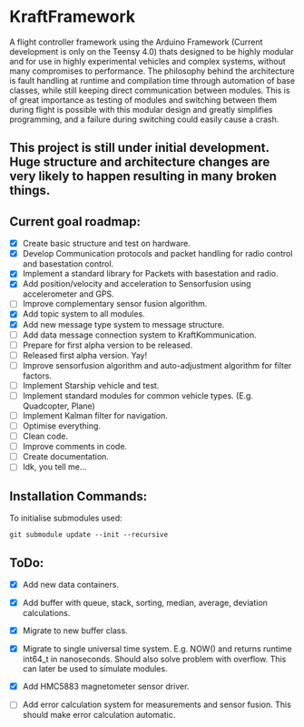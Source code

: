 # KraftFramework
A flight controller framework using the Arduino Framework (Current development is only on the Teensy 4.0) thats designed to be highly modular and for use in highly experimental vehicles and complex systems, without many compromises to performance.
The philosophy behind the architecture is fault handling at runtime and compilation time through automation of base classes, while still keeping direct communication between modules.
This is of great importance as testing of modules and switching between them during flight is possible with this modular design and greatly simplifies programming, and a failure during switching could easily cause a crash. 
## **This project is still under initial development. Huge structure and architecture changes are very likely to happen resulting in many broken things.**
## Current goal roadmap:
- [x] Create basic structure and test on hardware.
- [x] Develop Communication protocols and packet handling for radio control and basestation control.
- [x] Implement a standard library for Packets with basestation and radio.
- [x] Add position/velocity and acceleration to Sensorfusion using accelerometer and GPS.
- [ ] Improve complementary sensor fusion algorithm.
- [x] Add topic system to all modules.
- [x] Add new message type system to message structure.
- [ ] Add data message connection system to KraftKommunication. 
- [ ] Prepare for first alpha version to be released.
- [ ] Released first alpha version. Yay!
- [ ] Improve sensorfusion algorithm and auto-adjustment algorithm for filter factors.
- [ ] Implement Starship vehicle and test.
- [ ] Implement standard modules for common vehicle types. (E.g. Quadcopter, Plane)
- [ ] Implement Kalman filter for navigation.
- [ ] Optimise everything.
- [ ] Clean code.
- [ ] Improve comments in code.
- [ ] Create documentation.
- [ ] Idk, you tell me...
## Installation Commands:
To initialise submodules used: 
```
git submodule update --init --recursive
```
## ToDo:
- [x] Add new data containers.
- [x] Add buffer with queue, stack, sorting, median, average, deviation calculations.
- [x] Migrate to new buffer class.
- [x] Migrate to single universal time system. E.g. NOW() and returns runtime int64_t in nanoseconds. Should also solve problem with overflow. This can later be used to simulate modules.
- [x] Add HMC5883 magnetometer sensor driver.
- [ ] Add error calculation system for measurements and sensor fusion. This should make error calculation automatic.

